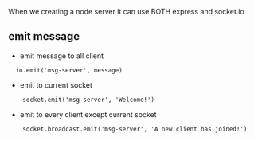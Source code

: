 When we creating a node server it can use BOTH express and socket.io


## emit message
- emit message to all client
```
  io.emit('msg-server', message)
```

- emit to current socket
```
    socket.emit('msg-server', 'Welcome!')
```

- emit to every client except current socket
```
    socket.broadcast.emit('msg-server', 'A new client has joined!')
```
